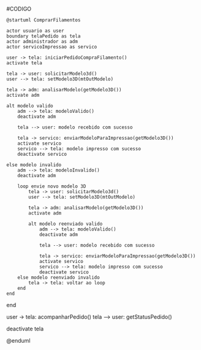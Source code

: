 #CODIGO
    
    @startuml ComprarFilamentos
    
    actor usuario as user
    boundary telaPedido as tela
    actor administrador as adm
    actor servicoImpressao as servico
    
    user -> tela: iniciarPedidoCompraFilamento()
    activate tela
    
    tela -> user: solicitarModelo3d()
    user --> tela: setModelo3D(mtOutModelo)
    
    tela -> adm: analisarModelo(getModelo3D())
    activate adm
    
    alt modelo valido
        adm --> tela: modeloValido()
        deactivate adm
    
        tela --> user: modelo recebido com sucesso
    
        tela -> servico: enviarModeloParaImpressao(getModelo3D())
        activate servico
        servico --> tela: modelo impresso com sucesso
        deactivate servico
    
    else modelo invalido
        adm --> tela: modeloInvalido()
        deactivate adm
    
        loop envie novo modelo 3D
            tela -> user: solicitarModelo3d()
            user --> tela: setModelo3D(mtOutModelo)
            
            tela -> adm: analisarModelo(getModelo3D())
            activate adm
    
            alt modelo reenviado valido
                adm --> tela: modeloValido()
                deactivate adm
                
                tela --> user: modelo recebido com sucesso
    
                tela -> servico: enviarModeloParaImpressao(getModelo3D())
                activate servico
                servico --> tela: modelo impresso com sucesso
                deactivate servico
        else modelo reenviado invalido
            tela -> tela: voltar ao loop
        end
    end
end

user -> tela: acompanharPedido()
tela --> user: getStatusPedido()

deactivate tela

@enduml
